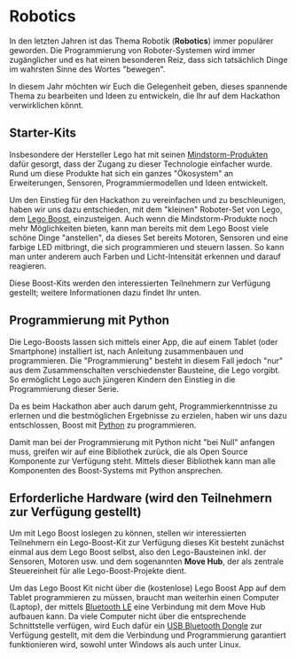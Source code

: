 # Robotics

In den letzten Jahren ist das Thema Robotik (**Robotics**) immer populärer geworden. Die Programmierung von Roboter-Systemen wird immer zugänglicher und es hat einen besonderen Reiz, dass sich tatsächlich Dinge im wahrsten Sinne des Wortes "bewegen".

In diesem Jahr möchten wir Euch die Gelegenheit geben, dieses spannende Thema zu bearbeiten und Ideen zu entwickeln, die Ihr auf dem Hackathon verwirklichen könnt.

## Starter-Kits

Insbesondere der Hersteller Lego hat mit seinen [Mindstorm-Produkten](https://de.wikipedia.org/wiki/Lego_Mindstorms_NXT#Nachfolgesystem_Mindstorms_EV3) dafür gesorgt, dass der Zugang zu dieser Technologie einfacher wurde. Rund um diese Produkte hat sich ein ganzes "Ökosystem" an Erweiterungen, Sensoren, Programmiermodellen und Ideen entwickelt.

Um den Einstieg für den Hackathon zu vereinfachen und zu beschleunigen, haben wir uns dazu entschieden, mit dem "kleinen" Roboter-Set von Lego, dem [Lego Boost](https://www.lego.com/de-de/themes/boost), einzusteigen. Auch wenn die Mindstorm-Produkte noch mehr Möglichkeiten bieten, kann man bereits mit dem Lego Boost viele schöne Dinge "anstellen", da dieses Set bereits Motoren, Sensoren und eine farbige LED mitbringt, die sich programmieren und steuern lassen. So kann man unter anderem auch Farben und Licht-Intensität erkennen und darauf reagieren.

Diese Boost-Kits werden den interessierten Teilnehmern zur Verfügung gestellt; weitere Informationen dazu findet Ihr unten.

## Programmierung mit Python
Die Lego-Boosts lassen sich mittels einer App, die auf einem Tablet (oder Smartphone) installiert ist, nach Anleitung zusammenbauen und programmieren. Die "Programmierung" besteht in diesem Fall jedoch "nur" aus dem Zusammenschalten verschiedenster Bausteine, die Lego vorgibt. So ermöglicht Lego auch jüngeren Kindern den Einstieg in die Programmierung dieser Serie.

Da es beim Hackathon aber auch darum geht, Programmierkenntnisse zu erlernen und die bestmöglichen Ergebnisse zu erzielen, haben wir uns dazu entschlossen, Boost mit [Python](https://www.python.org/) zu programmieren.

Damit man bei der Programmierung mit Python nicht "bei Null" anfangen muss, greifen wir auf eine Bibliothek zurück, die als Open Source Komponente zur Verfügung steht. Mittels dieser Bibliothek kann man alle Komponenten des Boost-Systems mit Python ansprechen.

## Erforderliche Hardware (wird den Teilnehmern zur Verfügung gestellt)
Um mit Lego Boost loslegen zu können, stellen wir interessierten Teilnehmern ein Lego-Boost-Kit zur Verfügung dieses Kit besteht zunächst einmal aus dem Lego Boost selbst, also den Lego-Bausteinen inkl. der Sensoren, Motoren usw. und dem sogenannten **Move Hub**, der als zentrale Steuereinheit für alle Lego-Boost-Projekte dient.

Um das Lego Boost Kit nicht über die (kostenlose) Lego Boost App auf dem Tablet programmieren zu müssen, braucht man weiterhin einen Computer (Laptop), der mittels [Bluetooth LE](https://de.wikipedia.org/wiki/Bluetooth_Low_Energy) eine Verbindung mit dem Move Hub aufbauen kann. Da viele Computer nicht über die entsprechende Schnittstelle verfügen, wird Euch dafür ein [USB Bluetooth Dongle](https://www.silabs.com/wireless/bluetooth/bluegiga-low-energy-legacy-modules/device.bled112) zur Verfügung gestellt, mit dem die Verbindung und Programmierung garantiert funktionieren wird, sowohl unter Windows als auch unter Linux.

